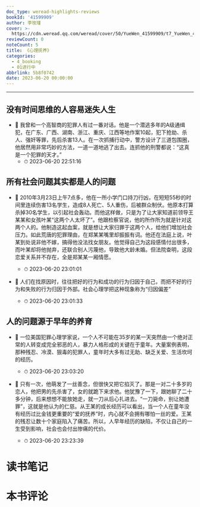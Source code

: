 ```yaml
---
doc_type: weread-highlights-reviews
bookId: '41599909'
author: 李玫瑾
cover: >-
  https://cdn.weread.qq.com/weread/cover/50/YueWen_41599909/t7_YueWen_41599909.jpg
reviewCount: 0
noteCount: 5
title: 《心理抚养》
categories:
  - 4_booking
  - 01进行中
abbrlink: 5b8f0742
date: 2023-06-20 00:00:00
---
```


---


## 没有时间思维的人容易迷失人生


- 📌 我曾和一个高智商的犯罪人有过一番对话。他是一个潜逃多年的A级通缉犯，在广东、广西、湖南、浙江、重庆、江西等地作案10起，犯下抢劫、杀人、强奸等罪，先后杀害13人。在一次抓捕行动中，警方设计了三道包围圈，他居然用非常巧妙的方法，一道一道地逃了出去。连抓他的刑警都说：“这真是一个犯罪的天才。” 
    - ⏱ 2023-06-20 22:51:16 
## 所有社会问题其实都是人的问题


- 📌 2010年3月23日上午7点多，他在一所小学门口持刀行凶，在短短55秒的时间里连续伤害13名学生，造成8人死亡、5人重伤，后被群众制伏。他原本打算杀掉30名学生，以引起社会轰动。而他这样做，只是为了让大家知道前领导王某某和女孩叶某“这两个人太坏了”。他跟检察官说，他的所作所为就是针对这两个人的。他制造这起血案，就是想让大家归罪于这两个人，给他们增加社会压力。如此荒唐的犯罪理由，在郑某某嘴里却振振有词。他还在法庭上说，叶某到处说非他不嫁，搞得他没法找女朋友。他觉得自己为这段感情付出很多，而叶某却将他抛弃，还联合别人污蔑他，导致他大龄未婚。但法院查明，这段恋爱关系并不存在，全是郑某某一厢情愿。 
    - ⏱ 2023-06-20 23:01:01 

- 📌 人们在找原因时，往往把好的行为和成功的行为归因于自己，而把不好的行为和失败的行为归因于外部。社会心理学把这种现象称为“归因偏差” 
    - ⏱ 2023-06-20 23:01:33 
## 人的问题源于早年的养育


- 📌 一位美国犯罪心理学家说，一个人不可能在35岁的某一天突然由一个绝对正常的人转变成完全邪恶的人，暴力人格形成的关键在于童年。大量案例表明，那种残忍、冷漠、狠毒的犯罪人，童年时大多有过无助、缺乏关爱、生活坎坷的经历。 
    - ⏱ 2023-06-20 23:03:20 

- 📌 只有一次，他萌发了一丝善念，但很快又把它掐灭了。那是一对二十多岁的恋人，他把男的先杀害了，女的就跪下来求他。他犹豫了一下，跟她聊了二十多分钟，后来想想不能放她走，就一刀从后心扎进去。“一刀毙命，别让她遭罪”，这就是他认为的仁慈。从王某的成长经历可以看出，当一个人在童年没有经历过比金钱更重要的“爱的抚养”时，内心就不会拥有哪怕一丝的爱。王某的残忍让数十个家庭陷入了痛苦。所以，人早年经历的缺陷，不仅让自己的一生受到影响，社会也会付出惨痛的代价。 
    - ⏱ 2023-06-20 23:23:39 

# 读书笔记


# 本书评论
